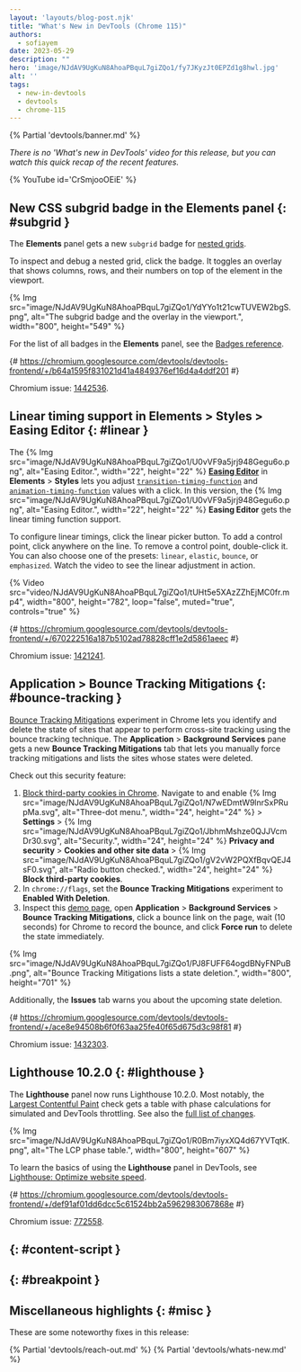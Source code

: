 ```yaml
---
layout: 'layouts/blog-post.njk'
title: "What's New in DevTools (Chrome 115)"
authors:
  - sofiayem
date: 2023-05-29
description: ""
hero: 'image/NJdAV9UgKuN8AhoaPBquL7giZQo1/fy7JKyzJt0EPZd1g8hwl.jpg'
alt: ''
tags:
  - new-in-devtools
  - devtools
  - chrome-115
---
```

<!--image/dPDCek3EhZgLQPGtEG3y0fTn4v82/gctGASDKBFTUtOQqVq2H.png  -->

{% Partial 'devtools/banner.md' %}

*There is no 'What's new in DevTools' video for this release, but you can watch this quick recap of the recent features.*

{% YouTube id='CrSmjooOEiE' %}

<!-- $contentStart -->

##  New CSS subgrid badge in the Elements panel {: #subgrid }

The **Elements** panel gets a new `subgrid` badge for [nested grids](https://developer.mozilla.org/docs/Web/CSS/CSS_Grid_Layout/Subgrid).

To inspect and debug a nested grid, click the badge. It toggles an overlay that shows columns, rows, and their numbers on top of the element in the viewport.

{% Img src="image/NJdAV9UgKuN8AhoaPBquL7giZQo1/YdYYo1t21cwTUVEW2bgS.png", alt="The subgrid badge and the overlay in the viewport.", width="800", height="549" %}

For the list of all badges in the **Elements** panel, see the [Badges reference](/docs/devtools/elements/badges/).

{# https://chromium.googlesource.com/devtools/devtools-frontend/+/b64a1595f831021d41a4849376ef16d4a4ddf201 #}

Chromium issue: [1442536](https://crbug.com/1442536).

## Linear timing support in Elements > Styles > Easing Editor {: #linear }

The {% Img src="image/NJdAV9UgKuN8AhoaPBquL7giZQo1/U0vVF9a5jrj948Gegu6o.png", alt="Easing Editor.", width="22", height="22" %} [**Easing Editor**](/docs/devtools/css/reference/#edit-easing) in **Elements** > **Styles** lets you adjust [`transition-timing-function`](https://developer.mozilla.org/docs/Web/CSS/transition-timing-function) and [`animation-timing-function`](https://developer.mozilla.org/docs/Web/CSS/animation-timing-function) values with a click. In this version, the {% Img src="image/NJdAV9UgKuN8AhoaPBquL7giZQo1/U0vVF9a5jrj948Gegu6o.png", alt="Easing Editor.", width="22", height="22" %} **Easing Editor** gets the linear timing function support.

To configure linear timings, click the linear picker button. To add a control point, click anywhere on the line. To remove a control point, double-click it. You can also choose one of the presets: `linear`, `elastic`, `bounce`, or `emphasized`. Watch the video to see the linear adjustment in action.

{% Video src="video/NJdAV9UgKuN8AhoaPBquL7giZQo1/tUHt5e5XAzZZhEjMC0fr.mp4", width="800", height="782", loop="false", muted="true", controls="true" %}

{# https://chromium.googlesource.com/devtools/devtools-frontend/+/670222516a187b5102ad78828cff1e2d5861aeec #}

Chromium issue: [1421241](https://crbug.com/1421241).

## Application > Bounce Tracking Mitigations {: #bounce-tracking }

[Bounce Tracking Mitigations](https://privacycg.github.io/nav-tracking-mitigations/#bounce-tracking-mitigations) experiment in Chrome lets you identify and delete the state of sites that appear to perform cross-site tracking using the bounce tracking technique. The **Application** > **Background Services** pane gets a new **Bounce Tracking Mitigations** tab that lets you manually force tracking mitigations and lists the sites whose states were deleted.

Check out this security feature:

1. [Block third-party cookies in Chrome](https://support.google.com/chrome/answer/95647?hl=en&co=GENIE.Platform%3DAndroid&sjid=2048967673261319866-EU#zippy=%2Callow-or-block-cookies). Navigate to and enable {% Img src="image/NJdAV9UgKuN8AhoaPBquL7giZQo1/N7wEDmtW9lnrSxPRupMa.svg", alt="Three-dot menu.", width="24", height="24" %} > **Settings** > {% Img src="image/NJdAV9UgKuN8AhoaPBquL7giZQo1/JbhmMshze0QJJVcmDr30.svg", alt="Security.", width="24", height="24" %} **Privacy and security** > **Cookies and other site data** > {% Img src="image/NJdAV9UgKuN8AhoaPBquL7giZQo1/gV2vW2PQXfBqvQEJ4sF0.svg", alt="Radio button checked.", width="24", height="24" %} **Block third-party cookies**.
1. In `chrome://flags`, set the **Bounce Tracking Mitigations** experiment to **Enabled With Deletion**.
1. Inspect this [demo page](https://bounce-tracking-demo.glitch.me/), open **Application** > **Background Services** > **Bounce Tracking Mitigations**, click a bounce link on the page, wait (10 seconds) for Chrome to record the bounce, and click **Force run** to delete the state immediately.

{% Img src="image/NJdAV9UgKuN8AhoaPBquL7giZQo1/PJ8FUFF64ogdBNyFNPuB.png", alt="Bounce Tracking Mitigations lists a state deletion.", width="800", height="701" %}

Additionally, the **Issues** tab warns you about the upcoming state deletion.

{# https://chromium.googlesource.com/devtools/devtools-frontend/+/ace8e94508b6f0f63aa25fe40f65d675d3c98f81 #}

Chromium issue: [1432303](https://crbug.com/1432303).

## Lighthouse 10.2.0 {: #lighthouse }

The **Lighthouse** panel now runs Lighthouse 10.2.0. Most notably, the [Largest Contentful Paint](/docs/lighthouse/performance/lighthouse-largest-contentful-paint/#how-to-improve-your-lcp-score) check gets a table with phase calculations for simulated and DevTools throttling. See also the [full list of changes](https://github.com/GoogleChrome/lighthouse/releases/tag/v10.2.0).

{% Img src="image/NJdAV9UgKuN8AhoaPBquL7giZQo1/R0Bm7iyxXQ4d67YVTqtK.png", alt="The LCP phase table.", width="800", height="607" %}

To learn the basics of using the **Lighthouse** panel in DevTools, see [Lighthouse: Optimize website speed](/docs/devtools/lighthouse/).

{# https://chromium.googlesource.com/devtools/devtools-frontend/+/def91af01dd6dcc5c61524bb2a5962983067868e #}

Chromium issue: [772558](https://crbug.com/772558).

##  {: #content-script }

##  {: #breakpoint }

## Miscellaneous highlights {: #misc }

These are some noteworthy fixes in this release:


<!-- $contentEnd -->

{% Partial 'devtools/reach-out.md' %}
{% Partial 'devtools/whats-new.md' %}
